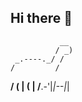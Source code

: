 ## Hi there 👋

               __
              / _)
     _.----._/ /
    /         /
 __/ (  | (  |
/__.-'|_|--|_|
